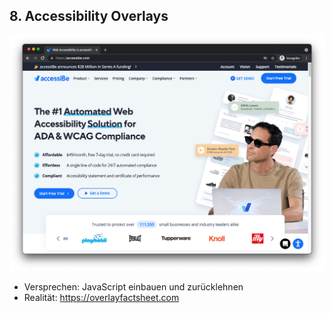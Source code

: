## 8. Accessibility Overlays

[![accessiBe Startseite](media/accessibe.png)](https://accessibe.com) <!-- .element class="custom-accessibe" -->

- Versprechen: JavaScript einbauen und zurücklehnen
- Realität: https://overlayfactsheet.com
